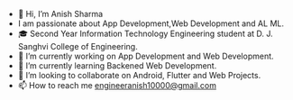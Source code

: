 - 👋 Hi, I’m Anish Sharma
- I am passionate about App Development,Web Development and AL ML.
- 🎓 Second Year Information Technology Engineering student at D. J. Sanghvi College of Engineering.
- 🔭 I’m currently working on App Development and Web Development.
- 🌱 I’m currently learning Backened Web Development.
- 👯 I’m looking to collaborate on Android, Flutter and Web Projects.
- 📫 How to reach me engineeranish10000@gmail.com

<!---
EngineerAnishSharma/EngineerAnishSharma is a ✨ special ✨ repository because its `README.md` (this file) appears on your GitHub profile.
You can click the Preview link to take a look at your changes.
--->
